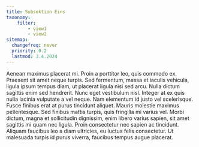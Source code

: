 ```yaml
---
title: Subsektion Eins
taxonomy:
    filter:
        - view1
        - view2
sitemap:
  changefreq: never
  priority: 0.2
  lastmod: 3.4.2024
---
```


Aenean maximus placerat mi. Proin a porttitor leo, quis commodo ex. Praesent sit amet neque turpis. Sed fermentum, massa et iaculis vehicula, ligula ipsum tempus diam, ut placerat ligula nisi sed arcu. Nulla dictum sagittis enim sed hendrerit. Nunc eget vestibulum nisl. Integer at ex quis nulla lacinia vulputate a vel neque. Nam elementum id justo vel scelerisque. Fusce finibus erat at purus tincidunt aliquet. Mauris molestie maximus pellentesque. Sed finibus mattis turpis, quis fringilla mi varius vel. Morbi dictum, magna et sollicitudin dignissim, enim libero varius sapien, sit amet sagittis mi quam nec ligula. Proin consectetur nec sapien ac tincidunt. Aliquam faucibus leo a diam ultricies, eu luctus felis consectetur. Ut malesuada turpis id purus viverra, faucibus tempus augue placerat.
